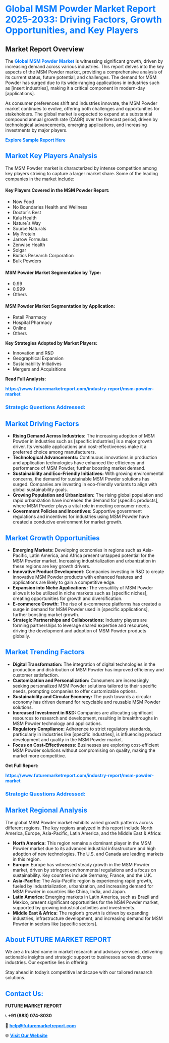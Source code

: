 <h1 style="color: #007BFF;">Global MSM Powder Market Report 2025-2033: Driving Factors, Growth Opportunities, and Key Players</h1>

<section id="overview">
<h2>Market Report Overview</h2>
<p>The <a href="https://www.futuremarketreport.com/industry-report/msm-powder-market" style="color: #007BFF; text-decoration: none;"><strong>Global MSM Powder Market</strong></a> is witnessing significant growth, driven by increasing demand across various industries. This report delves into the key aspects of the MSM Powder market, providing a comprehensive analysis of its current status, future potential, and challenges. The demand for MSM Powder has surged due to its wide-ranging applications in industries such as [insert industries], making it a critical component in modern-day [applications].</p>
<p>As consumer preferences shift and industries innovate, the MSM Powder market continues to evolve, offering both challenges and opportunities for stakeholders. The global market is expected to expand at a substantial compound annual growth rate (CAGR) over the forecast period, driven by technological advancements, emerging applications, and increasing investments by major players.</p>
</section>

<section id="overview">
<p><a href="https://www.futuremarketreport.com/request-sample/reportId=79449" style="color: #007BFF; text-decoration: none;"><strong>Explore Sample Report Here</strong></a></p>
</section>

<section id="key-players">
<h2 style="color: #007BFF;">Market Key Players Analysis</h2>
<p>The MSM Powder market is characterized by intense competition among key players striving to capture a larger market share. Some of the leading companies in the market include:</p>
<h4>Key Players Covered in the MSM Powder Report:</h4>
<ul><li>Now Food</li><li>No Boundaries Health and Wellness</li><li>Doctor`s Best</li><li>Kala Health</li><li>Nature`s Way</li><li>Source Naturals</li><li>My Protein</li><li>Jarrow Formulas</li><li>Zenwise Health</li><li>Solgar</li><li>Biotics Research Corporation</li><li>Bulk Powders</li></ul>
<h4>MSM Powder Market Segmentation by Type:</h4>
<ul><li>0.99</li><li>0.999</li><li>Others</li></ul>

<h4>MSM Powder Market Segmentation by Application:</h4>
<ul><li>Retail Pharmacy</li><li>Hospital Pharmacy</li><li>Online</li><li>Others</li></ul>
<p><strong>Key Strategies Adopted by Market Players:</strong></p>
<ul>
<li>Innovation and R&D</li>
<li>Geographical Expansion</li>
<li>Sustainability Initiatives</li>
<li>Mergers and Acquisitions</li>
</ul>
</section>

<section>
<p><strong>Read Full Analysis: </strong></p><a href="https://www.futuremarketreport.com/industry-report/msm-powder-market" style="color: #007BFF; text-decoration: none;"><strong>https://www.futuremarketreport.com/industry-report/msm-powder-market</strong></a>
<h3 style="color: #007BFF;">Strategic Questions Addressed:</h3>
</section>

<section id="driving-factors">
<h2 style="color: #007BFF;">Market Driving Factors</h2>
<ul>
<li><strong>Rising Demand Across Industries:</strong> The increasing adoption of MSM Powder in industries such as [specific industries] is a major growth driver. Its versatile applications and cost-effectiveness make it a preferred choice among manufacturers.</li>
<li><strong>Technological Advancements:</strong> Continuous innovations in production and application technologies have enhanced the efficiency and performance of MSM Powder, further boosting market demand.</li>
<li><strong>Sustainability and Eco-Friendly Initiatives:</strong> With growing environmental concerns, the demand for sustainable MSM Powder solutions has surged. Companies are investing in eco-friendly variants to align with global sustainability goals.</li>
<li><strong>Growing Population and Urbanization:</strong> The rising global population and rapid urbanization have increased the demand for [specific products], where MSM Powder plays a vital role in meeting consumer needs.</li>
<li><strong>Government Policies and Incentives:</strong> Supportive government regulations and incentives for industries using MSM Powder have created a conducive environment for market growth.</li>
</ul>
</section>

<section id="growth-opportunities">
<h2 style="color: #007BFF;">Market Growth Opportunities</h2>
<ul>
<li><strong>Emerging Markets:</strong> Developing economies in regions such as Asia-Pacific, Latin America, and Africa present untapped potential for the MSM Powder market. Increasing industrialization and urbanization in these regions are key growth drivers.</li>
<li><strong>Innovative Product Development:</strong> Companies investing in R&D to create innovative MSM Powder products with enhanced features and applications are likely to gain a competitive edge.</li>
<li><strong>Expansion into Niche Applications:</strong> The versatility of MSM Powder allows it to be utilized in niche markets such as [specific niches], creating opportunities for growth and diversification.</li>
<li><strong>E-commerce Growth:</strong> The rise of e-commerce platforms has created a surge in demand for MSM Powder used in [specific applications], further boosting market growth.</li>
<li><strong>Strategic Partnerships and Collaborations:</strong> Industry players are forming partnerships to leverage shared expertise and resources, driving the development and adoption of MSM Powder products globally.</li>
</ul>
</section>

<section id="trending-factors">
<h2 style="color: #007BFF;">Market Trending Factors</h2>
<ul>
<li><strong>Digital Transformation:</strong> The integration of digital technologies in the production and distribution of MSM Powder has improved efficiency and customer satisfaction.</li>
<li><strong>Customization and Personalization:</strong> Consumers are increasingly seeking personalized MSM Powder solutions tailored to their specific needs, prompting companies to offer customizable options.</li>
<li><strong>Sustainability and Circular Economy:</strong> The push towards a circular economy has driven demand for recyclable and reusable MSM Powder solutions.</li>
<li><strong>Increased Investment in R&D:</strong> Companies are allocating significant resources to research and development, resulting in breakthroughs in MSM Powder technology and applications.</li>
<li><strong>Regulatory Compliance:</strong> Adherence to strict regulatory standards, particularly in industries like [specific industries], is influencing product development and quality in the MSM Powder market.</li>
<li><strong>Focus on Cost-Effectiveness:</strong> Businesses are exploring cost-efficient MSM Powder solutions without compromising on quality, making the market more competitive.</li>
</ul>
</section>

<section>
<p><strong>Get Full Report: </strong></p><a href="https://www.futuremarketreport.com/industry-report/msm-powder-market" style="color: #007BFF; text-decoration: none;"><strong>https://www.futuremarketreport.com/industry-report/msm-powder-market</strong></a>
<h3 style="color: #007BFF;">Strategic Questions Addressed:</h3>
</section>


<section id="regional-analysis">
<h2 style="color: #007BFF;">Market Regional Analysis</h2>
<p>The global MSM Powder market exhibits varied growth patterns across different regions. The key regions analyzed in this report include North America, Europe, Asia-Pacific, Latin America, and the Middle East & Africa:</p>
<ul>
<li><strong>North America:</strong> This region remains a dominant player in the MSM Powder market due to its advanced industrial infrastructure and high adoption of new technologies. The U.S. and Canada are leading markets in this region.</li>
<li><strong>Europe:</strong> Europe has witnessed steady growth in the MSM Powder market, driven by stringent environmental regulations and a focus on sustainability. Key countries include Germany, France, and the U.K.</li>
<li><strong>Asia-Pacific:</strong> The Asia-Pacific region is experiencing rapid growth, fueled by industrialization, urbanization, and increasing demand for MSM Powder in countries like China, India, and Japan.</li>
<li><strong>Latin America:</strong> Emerging markets in Latin America, such as Brazil and Mexico, present significant opportunities for the MSM Powder market, supported by growing industrial activities and investments.</li>
<li><strong>Middle East & Africa:</strong> The region’s growth is driven by expanding industries, infrastructure development, and increasing demand for MSM Powder in sectors like [specific sectors].</li>
</ul>
</section>

<footer>
<h2 style="color: #007BFF;">About FUTURE MARKET REPORT</h2>
<p>We are a trusted name in market research and advisory services, delivering actionable insights and strategic support to businesses across diverse industries. Our expertise lies in offering:</p>

<p>Stay ahead in today’s competitive landscape with our tailored research solutions.</p>

<h2 style="color: #007BFF;">Contact Us:</h2>
<p><strong>FUTURE MARKET REPORT</strong></p>
<p>📞 <strong>+91 (883) 074-8030</strong></p>
<p>📧 <strong><a href="mailto:help@futuremarketreport.com" style="color: #007BFF;">help@futuremarketreport.com</a></strong></p>
<p>🌐 <strong><a href="https://www.futuremarketreport.com/" style="color: #007BFF;">Visit Our Website</a></strong></p>
</footer>